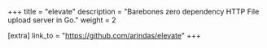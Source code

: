 +++
title = "elevate"
description = "Barebones zero dependency HTTP File upload server in Go."
weight = 2


[extra]
link_to = "https://github.com/arindas/elevate"
+++

